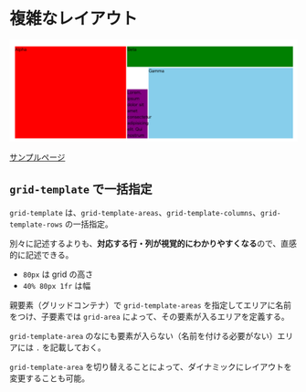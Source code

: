 # 複雑なレイアウト

![スクリーンショット](./screen.png)

[サンプルページ](https://grid-layout-euh.pages.dev/06/)

## `grid-template` で一括指定

`grid-template` は、`grid-template-areas`、`grid-template-columns`、`grid-template-rows` の一括指定。

別々に記述するよりも、**対応する行・列が視覚的にわかりやすくなる**ので、直感的に記述できる。

- `80px` は grid の高さ
- `40% 80px 1fr` は幅

親要素（グリッドコンテナ）で `grid-template-areas` を指定してエリアに名前をつけ、子要素では `grid-area` によって、その要素が入るエリアを定義する。

`grid-template-area` のなにも要素が入らない（名前を付ける必要がない）エリアには `.` を記載しておく。

`grid-template-area` を切り替えることによって、ダイナミックにレイアウトを変更することも可能。
